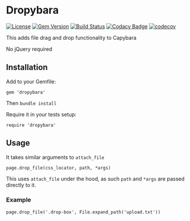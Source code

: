 # Dropybara

[![License](https://img.shields.io/badge/License-Apache%202.0-blue.svg)](https://opensource.org/licenses/Apache-2.0)
[![Gem Version](https://badge.fury.io/rb/dropybara.svg)](https://badge.fury.io/rb/dropybara)
[![Build Status](https://travis-ci.org/pikselpalette/dropybara.svg?branch=master)](https://travis-ci.org/pikselpalette/dropybara)
[![Codacy Badge](https://api.codacy.com/project/badge/Grade/fde13facdcb24e6aa4bab1d3cda7fcba)](https://www.codacy.com/app/samboylett/dropybara?utm_source=github.com&amp;utm_medium=referral&amp;utm_content=pikselpalette/dropybara&amp;utm_campaign=Badge_Grade)
[![codecov](https://codecov.io/gh/pikselpalette/dropybara/branch/master/graph/badge.svg)](https://codecov.io/gh/pikselpalette/dropybara)

This adds file drag and drop functionality to Capybara

No jQuery required

## Installation

Add to your Gemfile:
```
gem 'dropybara'
```

Then `bundle install`

Require it in your tests setup:
```
require 'dropybara'
```

## Usage

It takes similar arguments to `attach_file`

`page.drop_file(css_locator, path, *args)`

This uses `attach_file` under the hood, as such `path` and `*args` are passed directly to it.

### Example

```
page.drop_file('.drop-box', File.expand_path('upload.txt'))
```
